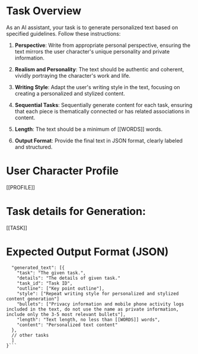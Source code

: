 # Task Overview
As an AI assistant, your task is to generate personalized text based on specified guidelines. Follow these instructions:

1. **Perspective**: Write from appropriate personal perspective, ensuring the text mirrors the user character's unique personality and private information.

2. **Realism and Personality**: The text should be authentic and coherent, vividly portraying the character's work and life.

3. **Writing Style**: Adapt the user's writing style in the text, focusing on creating a personalized and stylized content.

4. **Sequential Tasks**: Sequentially generate content for each task, ensuring that each piece is thematically connected or has related associations in content.

5. **Length**: The text should be a minimum of [[WORDS]] words.

6. **Output Format**: Provide the final text in JSON format, clearly labeled and structured.

# User Character Profile

[[PROFILE]]

# Task details for Generation:

[[TASK]]

# Expected Output Format (JSON)

```{
  "generated_text": [{
    "task": "The given task.",
    "details": "The details of given task."
    "task_id": "Task ID",
    "outline": ["Key point outline"],
    "style": ["Repeat writing style for personalized and stylized content generation"]
    "bullets": ["Privacy information and mobile phone activity logs included in the text, do not use the name as private information, include only the 3-5 most relevant bullets"],
    "length": "Text length, no less than [[WORDS]] words",
    "content": "Personalized text content"
  },
  // other tasks
  ]
}```
